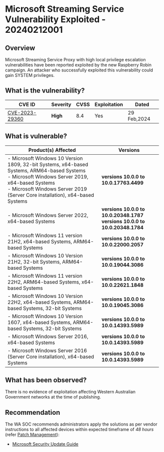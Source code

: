 # Microsoft Streaming Service Vulnerability Exploited - 20240212001

## Overview

Microsoft Streaming Service Proxy with high local privilege escalation vulnerabilities have been reported exploited by the new Raspberry Robin campaign. An attacker who successfully exploited this vulnerability could gain SYSTEM privileges.

## What is the vulnerability?

| CVE ID                                                            | Severity | CVSS | Exploitation|Dated|
| ----------------------------------------------------------------- | -------- | ---- | --| --|
| [CVE-2023-29360](https://nvd.nist.gov/vuln/detail/CVE-2023-29360) | **High** | 8.4  |Yes|29 Feb,2024|

## What is vulnerable?

| Product(s) Affected                                                                                                                                                                                                                     | Versions                                                                            |
| --------------------------------------------------------------------------------------------------------------------------------------------------------------------------------------------------------------------------------------- | ----------------------------------------------------------------------------------- |
| - Microsoft Windows 10 Version 1809, 32-bit Systems, x64-based Systems, ARM64-based Systems  <br/>- Microsoft Windows Server 2019, x64-based Systems <br/>- Microsoft Windows Server 2019 (Server Core installation), x64-based Systems | **versions 10.0.0 to 10.0.17763.4499**                                              |
| - Microsoft Windows Server 2022, x64-based Systems                                                                                                                                                                                      | **versions 10.0.0 to 10.0.20348.1787** <br/> **versions 10.0.0 to 10.0.20348.1784** |
| - Microsoft Windows 11 version 21H2, x64-based Systems, ARM64-based Systems                                                                                                                                                             | **versions 10.0.0 to 10.0.22000.2057**                                              |
| - Microsoft Windows 10 Version 21H2, 32-bit Systems, ARM64-based Systems                                                                                                                                                                | **versions 10.0.0 to 10.0.19044.3086**                                              |
| - Microsoft Windows 11 version 22H2, ARM64-based Systems, x64-based Systems                                                                                                                                                             | **versions 10.0.0 to 10.0.22621.1848**                                              |
| - Microsoft Windows 10 Version 22H2, x64-based Systems, ARM64-based Systems, 32-bit Systems                                                                                                                                             | **versions 10.0.0 to 10.0.19045.3086**                                              |
| - Microsoft Windows 10 Version 1607, x64-based Systems, ARM64-based Systems, 32-bit Systems                                                                                                                                             | **versions 10.0.0 to 10.0.14393.5989**                                              |
| - Microsoft Windows Server 2016, x64-based Systems                                                                                                                                                                                      | **versions 10.0.0 to 10.0.14393.5989**                                              |
| - Microsoft Windows Server 2016 (Server Core installation), x64-based Systems                                                                                                                                                           | **versions 10.0.0 to 10.0.14393.5989**                                              |

## What has been observed?

There is no evidence of exploitation affecting Western Australian Government networks at the time of publishing.

## Recommendation

The WA SOC recommends administrators apply the solutions as per vendor instructions to all affected devices within expected timeframe of *48 hours* (refer [Patch Management](../guidelines/patch-management.md)):

- [Microsoft Security Update Guide](https://msrc.microsoft.com/update-guide/vulnerability/CVE-2023-29360)
